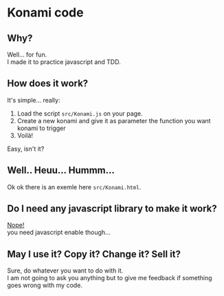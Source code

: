 # Konami code

## Why?
Well... for fun.  
I made it to practice javascript and TDD.

## How does it work?
It's simple... really:  

  1. Load the script <code>src/Konami.js</code> on your page.  
  2. Create a new konami and give it as parameter the function you want konami to trigger  
  3. Voilà!  

Easy, isn't it?

## Well.. Heuu... Hummm...
Ok ok there is an exemle here <code>src/Konami.html</code>.

## Do I need any javascript library to make it work?
[Nope!](http://www.youtube.com/watch?v=gvdf5n-zI14)  
you need javascript enable though...

## May I use it? Copy it? Change it? Sell it? 
Sure, do whatever you want to do with it.  
I am not going to ask you anything but to give me feedback if something goes wrong with my code.  
